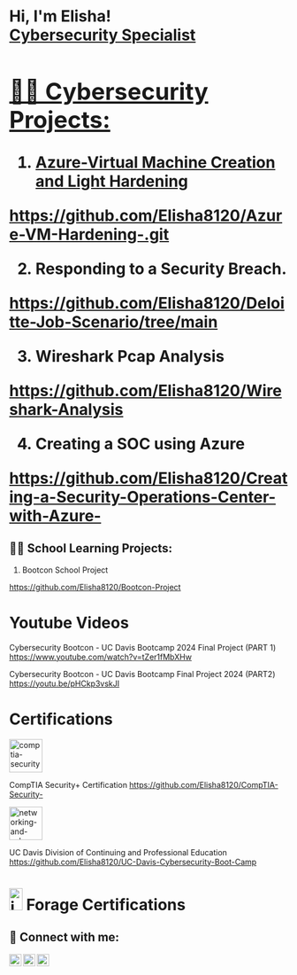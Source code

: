 <h1>Hi, I'm Elisha! <br/><a href="https://github.com/Elisha8120">Cybersecurity Specialist</a> <a href="[https://www.linkedin.com/in/elisha-baquero-088795210]">

<h2>👨‍💻 Cybersecurity Projects:</h2>

 1) Azure-Virtual Machine Creation and Light Hardening 
 
 https://github.com/Elisha8120/Azure-VM-Hardening-.git


 2) Responding to a Security Breach. 
 
 https://github.com/Elisha8120/Deloitte-Job-Scenario/tree/main



 
 3) Wireshark Pcap Analysis

https://github.com/Elisha8120/Wireshark-Analysis
 
 
 
 
 4) Creating a SOC using Azure
 
 
 https://github.com/Elisha8120/Creating-a-Security-Operations-Center-with-Azure-


 



<h2>👨‍💻 School Learning Projects:</h2>



1)  Bootcon School Project 

https://github.com/Elisha8120/Bootcon-Project







# Youtube Videos 
Cybersecurity Bootcon - UC Davis Bootcamp 2024 Final Project (PART 1)
https://www.youtube.com/watch?v=tZer1fMbXHw

Cybersecurity Bootcon - UC Davis Bootcamp Final Project 2024 (PART2)
https://youtu.be/pHCkp3vskJI








# Certifications
<img width="60" height="60" alt="comptia-security-ce-certification (1)" src="https://github.com/user-attachments/assets/7a4197e4-d2a9-4ea1-b832-7141693358cd" />

CompTIA Security+ Certification
 https://github.com/Elisha8120/CompTIA-Security-




   <img width="60" height="60" alt="networking-and-cybersecurity" src="https://github.com/user-attachments/assets/6d6f8bea-0a84-48c3-aec0-9d9bb05d8820" />

UC Davis Division of Continuing and Professional Education
https://github.com/Elisha8120/UC-Davis-Cybersecurity-Boot-Camp





#      <img width="24" height="40" alt="image" src="https://github.com/user-attachments/assets/a105ece1-c6c5-4333-9066-9657eddc2fa0" />  Forage Certifications






<h2> 🤳 Connect with me:</h2>

[<img align="left" alt="ElishaBaquero | YouTube" width="22px" src="https://cdn.jsdelivr.net/npm/simple-icons@v3/icons/youtube.svg" />][youtube]

[<img align="left" alt="ElishaBaquero | LinkedIn" width="22px" src="https://cdn.jsdelivr.net/npm/simple-icons@v3/icons/linkedin.svg" />][linkedin]
[<img align="left" alt="ElishaBaquero | Instagram" width="22px" src="https://cdn.jsdelivr.net/npm/simple-icons@v3/icons/instagram.svg" />][instagram]



[youtube]: https://www.youtube.com/@elishabaquero8646
[instagram]: https://www.instagram.com/elisha_8120/
[linkedin]: www.linkedin.com/in/elisha-baquero-088795210




